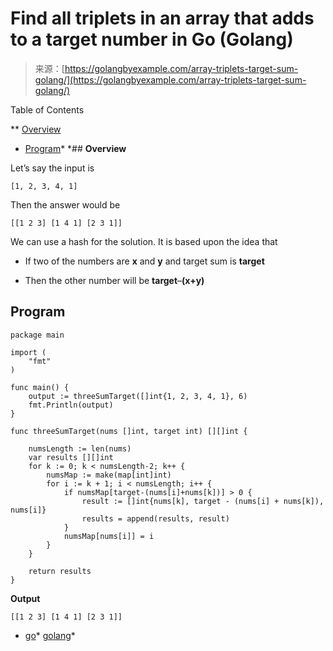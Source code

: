 <!--yml
category: 未分类
date: 2024-10-13 06:42:34
-->

# Find all triplets in an array that adds to a target number in Go (Golang)

> 来源：[https://golangbyexample.com/array-triplets-target-sum-golang/](https://golangbyexample.com/array-triplets-target-sum-golang/)

Table of Contents

 **   [Overview](#Overview "Overview")
*   [Program](#Program "Program")*  *## **Overview**

Let’s say the input is

```
[1, 2, 3, 4, 1]
```

Then the answer would be

```
[[1 2 3] [1 4 1] [2 3 1]]
```

We can use a hash for the solution. It is based upon the idea that

*   If two of the numbers are **x** and **y** and target sum is **target**

*   Then the other number will be **target**–**(x+y)**

## **Program**

```
package main

import (
	"fmt"
)

func main() {
	output := threeSumTarget([]int{1, 2, 3, 4, 1}, 6)
	fmt.Println(output)
}

func threeSumTarget(nums []int, target int) [][]int {

	numsLength := len(nums)
	var results [][]int
	for k := 0; k < numsLength-2; k++ {
		numsMap := make(map[int]int)
		for i := k + 1; i < numsLength; i++ {
			if numsMap[target-(nums[i]+nums[k])] > 0 {
				result := []int{nums[k], target - (nums[i] + nums[k]), nums[i]}
				results = append(results, result)
			}
			numsMap[nums[i]] = i
		}
	}

	return results
}
```

**Output**

```
[[1 2 3] [1 4 1] [2 3 1]]
```

*   [go](https://golangbyexample.com/tag/go/)*   [golang](https://golangbyexample.com/tag/golang/)*